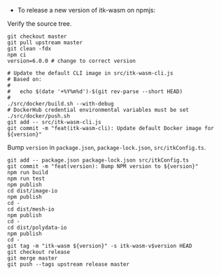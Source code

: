 - To release a new version of itk-wasm on npmjs:

Verify the source tree.

```
git checkout master
git pull upstream master
git clean -fdx
npm ci
version=6.0.0 # change to correct version

# Update the default CLI image in src/itk-wasm-cli.js
# Based on:
#
#   echo $(date '+%Y%m%d')-$(git rev-parse --short HEAD)
#
./src/docker/build.sh --with-debug
# DockerHub credential environmental variables must be set
./src/docker/push.sh
git add -- src/itk-wasm-cli.js
git commit -m "feat(itk-wasm-cli): Update default Docker image for ${version}"
```

Bump `version` in `package.json`, `package-lock.json`, `src/itkConfig.ts`.

```
git add -- package.json package-lock.json src/itkConfig.ts
git commit -m "feat(version): Bump NPM version to ${version}"
npm run build
npm run test
npm publish
cd dist/image-io
npm publish
cd -
cd dist/mesh-io
npm publish
cd -
cd dist/polydata-io
npm publish
cd -
git tag -m "itk-wasm ${version}" -s itk-wasm-v$version HEAD
git checkout release
git merge master
git push --tags upstream release master
```
